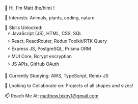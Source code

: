 👋 Hi, I'm Matt (he/him) !

👀 Interests: Animals, plants, coding, nature

🔧 Skills Unlocked:
<br>
&nbsp; ⚡ JavaScript (JS), HTML, CSS, SQL
<br>
&nbsp; ⚡ React, ReactRouter, Redux Toolkit/RTK Query
<br>
&nbsp; ⚡ Express JS, PostgreSQL, Prisma ORM
<br>
&nbsp; ⚡ MUI Core, Bcrypt encryption
<br>
&nbsp; ⚡ JS APIs, GitHub OAuth

🌱 Currently Studying: AWS, TypeScript, Remix JS

💼 Looking to Collaborate on: Projects of all shapes and sizes!

📫 Reach Me At: matthew.bixby1@gmail.com

<!---
mattbixby123/mattbixby123 is a ✨ special ✨ repository because its `README.md` (this file) appears on your GitHub profile.
You can click the Preview link to take a look at your changes.
--->
